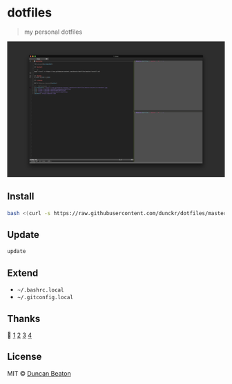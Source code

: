 # dotfiles

> my personal dotfiles

![Terminal][screenshot]

## Install

```sh
bash <(curl -s https://raw.githubusercontent.com/dunckr/dotfiles/master/install.sh)
```

## Update

```sh
update
```

## Extend

* `~/.bashrc.local`
* `~/.gitconfig.local`

## Thanks

🙌 [1][1] [2][2] [3][3] [4][4]

## License

MIT © [Duncan Beaton][author]

<!-- Definitions -->
[screenshot]: https://raw.githubusercontent.com/dunckr/dotfiles/master/.github/screenshot.png
[1]: https://github.com/mathiasbynens/dotfiles
[2]: https://github.com/holman/dotfiles/
[3]: https://github.com/paulmillr/dotfiles
[4]: https://github.com/thoughtbot/dotfiles
[author]: http://dunckr.com
